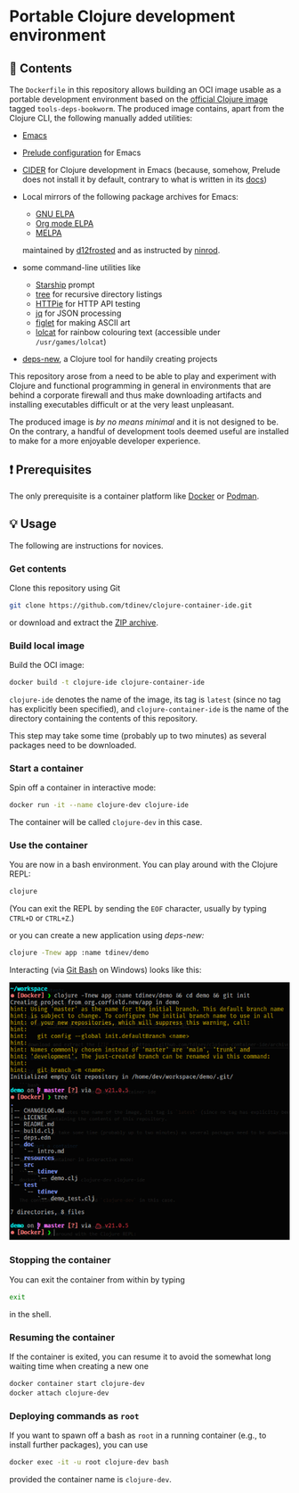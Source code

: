 # Portable Clojure development environment

## 💼 Contents

The `Dockerfile` in this repository allows building an OCI image usable as a portable development environment based on the [official Clojure image](https://hub.docker.com/_/clojure) tagged `tools-deps-bookworm`.
The produced image contains, apart from the Clojure CLI, the following manually added utilities:

* [Emacs](https://www.gnu.org/software/emacs)
* [Prelude configuration](https://prelude.emacsredux.com) for Emacs
* [CIDER](https://cider.mx/) for Clojure development in Emacs (because, somehow, Prelude does not install it by default, contrary to what is written in its [docs](https://prelude.emacsredux.com/en/latest/modules/clojure/))
* Local mirrors of the following package archives for Emacs:
  * [GNU ELPA](https://elpa.gnu.org)
  * [Org mode ELPA](https://orgmode.org)
  * [MELPA](https://melpa.org)

  maintained by [d12frosted](https://github.com/d12frosted/elpa-mirror) and as instructed by [ninrod](https://github.com/ninrod/emacs-antiproxy).

* some command-line utilities like
  * [Starship](https://starship.rs/) prompt
  * [tree](https://en.wikipedia.org/wiki/Tree_(command)) for recursive directory listings
  * [HTTPie](https://httpie.io/) for HTTP API testing
  * [jq](https://jqlang.github.io/jq/) for JSON processing
  * [figlet](http://www.figlet.org/) for making ASCII art
  * [lolcat](https://github.com/busyloop/lolcat) for rainbow colouring text (accessible under `/usr/games/lolcat`)
* [deps-new](https://github.com/seancorfield/deps-new), a Clojure tool for handily creating projects

This repository arose from a need to be able to play and experiment with Clojure and functional programming in general in environments that are behind a corporate firewall and thus make downloading artifacts and installing executables difficult or at the very least unpleasant.

The produced image is *by no means minimal* and it is not designed to be.
On the contrary, a handful of development tools deemed useful are installed to make for a more enjoyable developer experience.

## ❗️ Prerequisites

The only prerequisite is a container platform like [Docker](https://www.docker.com) or [Podman](https://podman.io).

## 💡 Usage

The following are instructions for novices.

### Get contents

Clone this repository using Git

```bash
git clone https://github.com/tdinev/clojure-container-ide.git
```

or download and extract the [ZIP archive](https://github.com/tdinev/clojure-container-ide/archive/refs/heads/master.zip).

### Build local image

Build the OCI image:

```bash
docker build -t clojure-ide clojure-container-ide
```

`clojure-ide` denotes the name of the image, its tag is `latest` (since no tag has explicitly been specified), and `clojure-container-ide` is the name of the directory containing the contents of this repository.

This step may take some time (probably up to two minutes) as several packages need to be downloaded.

### Start a container

Spin off a container in interactive mode:

```bash
docker run -it --name clojure-dev clojure-ide
```

The container will be called `clojure-dev` in this case.

### Use the container

You are now in a bash environment.
You can play around with the Clojure REPL:

```bash
clojure
```

(You can exit the REPL by sending the `EOF` character, usually by typing `CTRL+D` or `CTRL+Z`.)

or you can create a new application using *deps-new:*

```bash
clojure -Tnew app :name tdinev/demo
```

Interacting (via [Git Bash](https://git-scm.com/downloads/win) on Windows) looks like this:

![The end result](docs/end-result.png)

### Stopping the container

You can exit the container from within by typing

```bash
exit
```

in the shell.

### Resuming the container

If the container is exited, you can resume it to avoid the somewhat long waiting time when creating a new one

```bash
docker container start clojure-dev
docker attach clojure-dev
```

### Deploying commands as `root`

If you want to spawn off a bash as `root` in a running container (e.g., to install further packages), you can use

```bash
docker exec -it -u root clojure-dev bash
```

provided the container name is `clojure-dev`.
